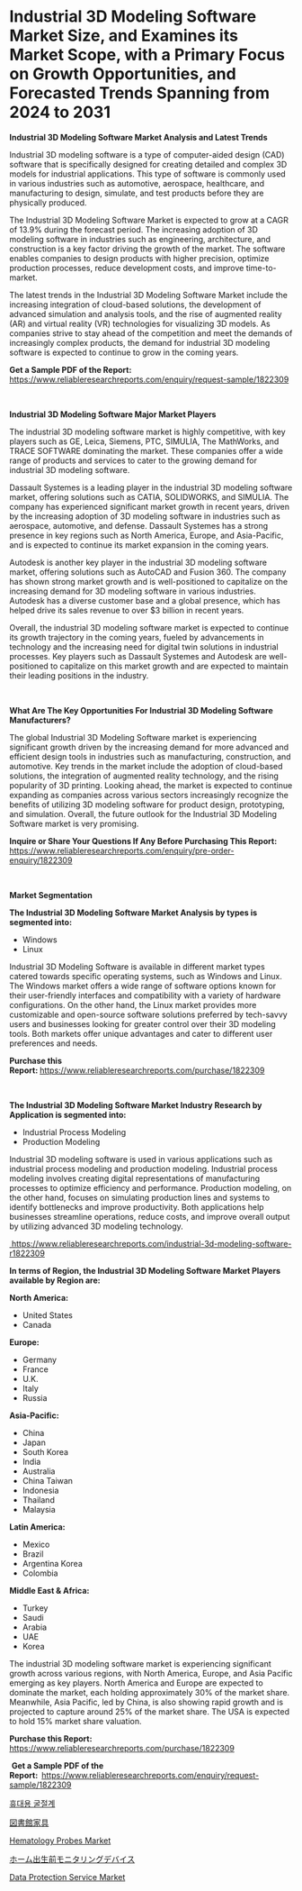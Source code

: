 <p><h1>Industrial 3D Modeling Software Market Size, and Examines its Market Scope, with a Primary Focus on Growth Opportunities, and Forecasted Trends Spanning from 2024 to 2031</h1></p><p><strong>Industrial 3D Modeling Software Market Analysis and Latest Trends</strong></p>
<p><p>Industrial 3D modeling software is a type of computer-aided design (CAD) software that is specifically designed for creating detailed and complex 3D models for industrial applications. This type of software is commonly used in various industries such as automotive, aerospace, healthcare, and manufacturing to design, simulate, and test products before they are physically produced.</p><p>The Industrial 3D Modeling Software Market is expected to grow at a CAGR of 13.9% during the forecast period. The increasing adoption of 3D modeling software in industries such as engineering, architecture, and construction is a key factor driving the growth of the market. The software enables companies to design products with higher precision, optimize production processes, reduce development costs, and improve time-to-market.</p><p>The latest trends in the Industrial 3D Modeling Software Market include the increasing integration of cloud-based solutions, the development of advanced simulation and analysis tools, and the rise of augmented reality (AR) and virtual reality (VR) technologies for visualizing 3D models. As companies strive to stay ahead of the competition and meet the demands of increasingly complex products, the demand for industrial 3D modeling software is expected to continue to grow in the coming years.</p></p>
<p><strong>Get a Sample PDF of the Report:&nbsp;</strong> <a href="https://www.reliableresearchreports.com/enquiry/request-sample/1822309">https://www.reliableresearchreports.com/enquiry/request-sample/1822309</a></p>
<p>&nbsp;</p>
<p><strong>Industrial 3D Modeling Software Major Market Players</strong></p>
<p><p>The industrial 3D modeling software market is highly competitive, with key players such as GE, Leica, Siemens, PTC, SIMULIA, The MathWorks, and TRACE SOFTWARE dominating the market. These companies offer a wide range of products and services to cater to the growing demand for industrial 3D modeling software.</p><p>Dassault Systemes is a leading player in the industrial 3D modeling software market, offering solutions such as CATIA, SOLIDWORKS, and SIMULIA. The company has experienced significant market growth in recent years, driven by the increasing adoption of 3D modeling software in industries such as aerospace, automotive, and defense. Dassault Systemes has a strong presence in key regions such as North America, Europe, and Asia-Pacific, and is expected to continue its market expansion in the coming years.</p><p>Autodesk is another key player in the industrial 3D modeling software market, offering solutions such as AutoCAD and Fusion 360. The company has shown strong market growth and is well-positioned to capitalize on the increasing demand for 3D modeling software in various industries. Autodesk has a diverse customer base and a global presence, which has helped drive its sales revenue to over $3 billion in recent years.</p><p>Overall, the industrial 3D modeling software market is expected to continue its growth trajectory in the coming years, fueled by advancements in technology and the increasing need for digital twin solutions in industrial processes. Key players such as Dassault Systemes and Autodesk are well-positioned to capitalize on this market growth and are expected to maintain their leading positions in the industry.</p></p>
<p>&nbsp;</p>
<p><strong>What Are The Key Opportunities For Industrial 3D Modeling Software Manufacturers?</strong></p>
<p><p>The global Industrial 3D Modeling Software market is experiencing significant growth driven by the increasing demand for more advanced and efficient design tools in industries such as manufacturing, construction, and automotive. Key trends in the market include the adoption of cloud-based solutions, the integration of augmented reality technology, and the rising popularity of 3D printing. Looking ahead, the market is expected to continue expanding as companies across various sectors increasingly recognize the benefits of utilizing 3D modeling software for product design, prototyping, and simulation. Overall, the future outlook for the Industrial 3D Modeling Software market is very promising.</p></p>
<p><strong>Inquire or Share Your Questions If Any Before Purchasing This Report:</strong> <a href="https://www.reliableresearchreports.com/enquiry/pre-order-enquiry/1822309">https://www.reliableresearchreports.com/enquiry/pre-order-enquiry/1822309</a></p>
<p>&nbsp;</p>
<p><strong>Market Segmentation</strong></p>
<p><strong>The Industrial 3D Modeling Software Market Analysis by types is segmented into:</strong></p>
<p><ul><li>Windows</li><li>Linux</li></ul></p>
<p><p>Industrial 3D Modeling Software is available in different market types catered towards specific operating systems, such as Windows and Linux. The Windows market offers a wide range of software options known for their user-friendly interfaces and compatibility with a variety of hardware configurations. On the other hand, the Linux market provides more customizable and open-source software solutions preferred by tech-savvy users and businesses looking for greater control over their 3D modeling tools. Both markets offer unique advantages and cater to different user preferences and needs.</p></p>
<p><strong>Purchase this Report:&nbsp;</strong><a href="https://www.reliableresearchreports.com/purchase/1822309">https://www.reliableresearchreports.com/purchase/1822309</a></p>
<p>&nbsp;</p>
<p><strong>The Industrial 3D Modeling Software Market Industry Research by Application is segmented into:</strong></p>
<p><ul><li>Industrial Process Modeling</li><li>Production Modeling</li></ul></p>
<p><p>Industrial 3D modeling software is used in various applications such as industrial process modeling and production modeling. Industrial process modeling involves creating digital representations of manufacturing processes to optimize efficiency and performance. Production modeling, on the other hand, focuses on simulating production lines and systems to identify bottlenecks and improve productivity. Both applications help businesses streamline operations, reduce costs, and improve overall output by utilizing advanced 3D modeling technology.</p></p>
<p><a href="https://www.reliableresearchreports.com/industrial-3d-modeling-software-r1822309">&nbsp;https://www.reliableresearchreports.com/industrial-3d-modeling-software-r1822309</a></p>
<p><strong>In terms of Region, the Industrial 3D Modeling Software Market Players available by Region are:</strong></p>
<p>
    <p> <strong> North America: </strong>
        <ul>
            <li>United States</li>
            <li>Canada</li>
        </ul>
        </p> 
    <p> <strong> Europe: </strong>
        <ul>
            <li>Germany</li>
            <li>France</li>
            <li>U.K.</li>
            <li>Italy</li>
            <li>Russia</li>
        </ul>
        </p> 
    <p> <strong> Asia-Pacific: </strong>
        <ul>
            <li>China</li>
            <li>Japan</li>
            <li>South Korea</li>
            <li>India</li>
            <li>Australia</li>
            <li>China Taiwan</li>
            <li>Indonesia</li>
            <li>Thailand</li>
            <li>Malaysia</li>
        </ul>
        </p> 
    <p> <strong> Latin America: </strong>
        <ul>
            <li>Mexico</li>
            <li>Brazil</li>
            <li>Argentina Korea</li>
            <li>Colombia</li>
        </ul>
        </p> 
    <p> <strong> Middle East & Africa: </strong>
        <ul>
            <li>Turkey</li>
            <li>Saudi</li>
            <li>Arabia</li>
            <li>UAE</li>
            <li>Korea</li>
        </ul>
    </p>
    </p>
<p><p>The industrial 3D modeling software market is experiencing significant growth across various regions, with North America, Europe, and Asia Pacific emerging as key players. North America and Europe are expected to dominate the market, each holding approximately 30% of the market share. Meanwhile, Asia Pacific, led by China, is also showing rapid growth and is projected to capture around 25% of the market share. The USA is expected to hold 15% market share valuation.</p></p>
<p><strong>Purchase this Report: </strong><a href="https://www.reliableresearchreports.com/purchase/1822309">https://www.reliableresearchreports.com/purchase/1822309</a></p>
<p>&nbsp;<strong>Get a Sample PDF of the Report:&nbsp;&nbsp;</strong><a href="https://www.reliableresearchreports.com/enquiry/request-sample/1822309">https://www.reliableresearchreports.com/enquiry/request-sample/1822309</a></p>
<p><strong></strong></p>
<p><p><a href="https://medium.com/@emmettsaynford43546/%EC%86%90%EC%9E%A1%EC%9D%B4-%EA%B5%B4%EC%A0%88%EA%B3%84-%EC%8B%9C%EC%9E%A5-%EC%8B%9C%EC%9E%A5-%EC%A0%90%EC%9C%A0%EC%9C%A8-%EC%8B%9C%EC%9E%A5-%EB%8F%99%ED%96%A5-%EB%B0%8F-%EB%AF%B8%EB%9E%98-%EC%84%B1%EC%9E%A5-%ED%83%90%EC%83%89-ccd07e62572e">휴대용 굴절계</a></p><p><a href="https://medium.com/@jacksonwiza1924/%E5%9B%B3%E6%9B%B8%E9%A4%A8%E3%81%AE%E5%AE%B6%E5%85%B7%E5%B8%82%E5%A0%B4%E3%81%AE%E8%A6%8F%E6%A8%A1%E3%81%A8%E5%B8%82%E5%A0%B4%E5%8B%95%E5%90%91-%E5%AE%8C%E5%85%A8%E3%81%AA%E6%A5%AD%E7%95%8C%E6%A6%82%E8%A6%81-2024%E5%B9%B4%E3%81%8B%E3%82%892031%E5%B9%B4%E3%81%BE%E3%81%A7-fe37a6e7ba9d">図書館家具</a></p><p><a href="https://www.linkedin.com/pulse/hematology-probes-market-size-2024-2031-global-industrial-zqmke">Hematology Probes Market</a></p><p><a href="https://medium.com/@kelscdowell78456/%E3%83%9B%E3%83%BC%E3%83%A0%E3%81%AE%E5%B8%9D%E7%8E%8B-%E7%8A%B6%E7%9B%A3%E8%A6%96-%E3%83%87%E3%83%90%E3%82%A4%E3%82%B9%E5%B8%82%E5%A0%B4-%E3%81%AF%E5%B8%82%E5%A0%B4%E3%82%B7%E3%82%A7%E3%82%A2-%E3%82%B5%E3%82%A4%E3%82%BA-%E3%81%8A%E3%82%88%E3%81%B3-%E4%BA%88%E6%B8%AC%E3%81%95%E3%82%8C%E3%81%9F%E4%BA%88%E6%B8%AC-2031-%E5%B9%B4%E3%81%BE%E3%81%A7-%E3%82%92%E9%87%8D%E7%82%B9%E7%9A%84%E3%81%AB%E3%81%97%E3%81%A6%E3%81%84%E3%81%BE%E3%81%99-c638d8078b34">ホーム出生前モニタリングデバイス</a></p><p><a href="https://github.com/kosella/Market-Research-Report-List-3/blob/main/data-protection-service-market.md">Data Protection Service Market</a></p></p>